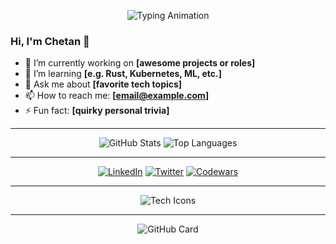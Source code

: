 <!-- INTRO ANIMATION -->
<p align="center">
  <img src="https://readme-typing-svg.herokuapp.com?font=Fira+Code&size=28&pause=1000
&color=00FF00&center=true&vCenter=true&width=600&lines=Hey%20there!%20I%27m%20Chetan!;Full-Stack%20Dev%20|%20Tech%20Enthusiast;Making%20Code%20Cool!" alt="Typing Animation" />
</p>

<!-- 🎯 About Me -->
### Hi, I'm **Chetan** 👋  
- 🔭 I’m currently working on **[awesome projects or roles]**  
- 🌱 I’m learning **[e.g. Rust, Kubernetes, ML, etc.]**  
- 💬 Ask me about **[favorite tech topics]**  
- 📫 How to reach me: **[email@example.com]**  
- ⚡ Fun fact: **[quirky personal trivia]**

---

<!-- 📊 GitHub Stats & Highlights -->
<p align="center">
  <img src="https://github-readme-stats.vercel.app/api?username=chethancodes-03&show_icons=true&theme=radical" alt="GitHub Stats" />
  <img src="https://github-readme-stats.vercel.app/api/top-langs/?username=chethancodes-03&layout=compact&theme=radical" alt="Top Languages" />
</p>

---

<!-- 🔗 Connect with Me -->
<p align="center">
  <a href="https://linkedin.com/in/chethancodes-03"><img alt="LinkedIn" src="https://img.shields.io/badge/LinkedIn-Connect-blue?style=for-the-badge&logo=linkedin" /></a>
  <a href="https://twitter.com/chethan"><img alt="Twitter" src="https://img.shields.io/badge/Twitter-Follow-blue?style=for-the-badge&logo=twitter" /></a>
  <a href="https://www.codewars.com/users/chethancodes-03"><img alt="Codewars" src="https://img.shields.io/badge/Codewars-_-purple?style=for-the-badge&logo=codewars" /></a>
</p>

---

<!-- ⚙️ Skills Carousel -->
<p align="center">
  <img src="https://skillicons.dev/icons?i=js,ts,react,nodejs,graphql,python,docker,git" alt="Tech Icons" />
</p>

---

<!-- 📫 Fun GitHub Stats Bar -->
<p align="center">
  <img src="https://github-profile-summary-cards.vercel.app/api/cards/profile-details?username=chethancodes-03&theme=radical" alt="GitHub Card" />
</p>


<!---
chethancodes-03/chethancodes-03 is a ✨ special ✨ repository because its `README.md` (this file) appears on your GitHub profile.
You can click the Preview link to take a look at your changes.
--->
